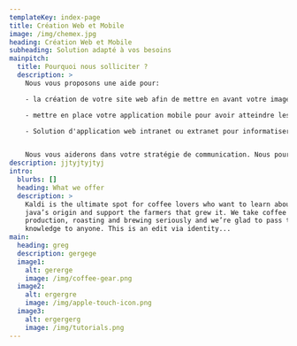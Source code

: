 ```yaml
---
templateKey: index-page
title: Création Web et Mobile
image: /img/chemex.jpg
heading: Création Web et Mobile
subheading: Solution adapté à vos besoins
mainpitch:
  title: Pourquoi nous solliciter ?
  description: >
    Nous vous proposons une aide pour:

    - la création de votre site web afin de mettre en avant votre image et de proposer vos services au plus grand nombre.

    - mettre en place votre application mobile pour avoir atteindre les utilisateurs mobiles et avoir un accès simplifié à vos fonctionnalités.

    - Solution d'application web intranet ou extranet pour informatiser votre gestion et votre workflow interne.


    Nous vous aiderons dans votre stratégie de communication. Nous pourrons voir avec vous les fonctionnalités dont vous avez besoin pour vous aider dans votre projet.
description: jjtyjtyjtyj
intro:
  blurbs: []
  heading: What we offer
  description: >
    Kaldi is the ultimate spot for coffee lovers who want to learn about their
    java’s origin and support the farmers that grew it. We take coffee
    production, roasting and brewing seriously and we’re glad to pass that
    knowledge to anyone. This is an edit via identity...
main:
  heading: greg
  description: gergege
  image1:
    alt: gererge
    image: /img/coffee-gear.png
  image2:
    alt: ergergre
    image: /img/apple-touch-icon.png
  image3:
    alt: ergergerg
    image: /img/tutorials.png
---
```

